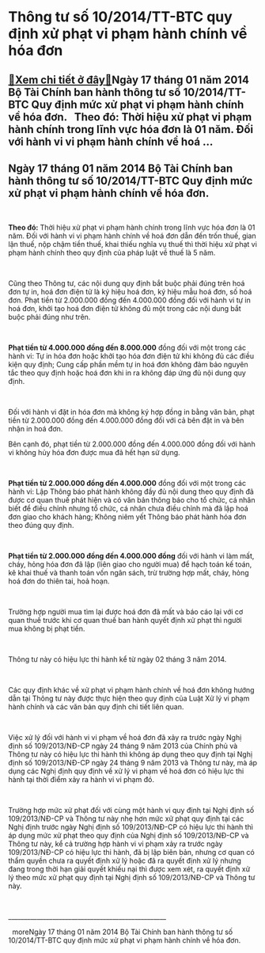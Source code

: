 Thông tư số 10/2014/TT-BTC quy định xử phạt vi phạm hành chính về hóa đơn
=========================================================================

[:gift:Xem chi tiết ở đây:gift:](https://hddtvn.com/thong-tu-so-10-2014-tt-btc-quy-dinh-xu-phat-vi-pham-hanh-chinh-ve-hoa-don/)Ngày 17 tháng 01 năm 2014 Bộ Tài Chính ban hành thông tư số 10/2014/TT-BTC Quy định mức xử phạt vi phạm hành chính về hóa đơn.   Theo đó: Thời hiệu xử phạt vi phạm hành chính trong lĩnh vực hóa đơn là 01 năm. Đối với hành vi vi phạm hành chính về hoá …
------------------------------------------------------------------------------------------------------------------------------------------------------------------------------------------------------------------------------------------------------------



Ngày 17 tháng 01 năm 2014 Bộ Tài Chính ban hành thông tư số 10/2014/TT-BTC Quy định mức xử phạt vi phạm hành chính về hóa đơn.
--------------------------------------------------------------------------------------------------------------------------------


   

**Theo đó:** Thời hiệu xử phạt vi phạm hành chính trong lĩnh vực hóa đơn là 01 năm. Đối với hành vi vi phạm hành chính về hoá đơn dẫn đến trốn thuế, gian lận thuế, nộp chậm tiền thuế, khai thiếu nghĩa vụ thuế thì thời hiệu xử phạt vi phạm hành chính theo quy định của pháp luật về thuế là 5 năm.  

   

Cũng theo Thông tư, các nội dung quy định bắt buộc phải đúng trên hoá đơn tự in, hoá đơn điện tử là ký hiệu hoá đơn, ký hiệu mẫu hoá đơn, số hoá đơn. Phạt tiền từ 2.000.000 đồng đến 4.000.000 đồng đối với hành vi tự in hoá đơn, khởi tạo hoá đơn điện tử không đủ một trong các nội dung bắt buộc phải đúng như trên.  

   

**Phạt tiền từ 4.000.000 đồng đến 8.000.000** đồng đối với một trong các hành vi: Tự in hóa đơn hoặc khởi tạo hóa đơn điện tử khi không đủ các điều kiện quy định; Cung cấp phần mềm tự in hoá đơn không đảm bảo nguyên tắc theo quy định hoặc hoá đơn khi in ra không đáp ứng đủ nội dung quy định.  

   

Đối với hành vi đặt in hóa đơn mà không ký hợp đồng in bằng văn bản, phạt tiền từ 2.000.000 đồng đến 4.000.000 đồng đối với cả bên đặt in và bên nhận in hoá đơn.


Bên cạnh đó, phạt tiền từ 2.000.000 đồng đến 4.000.000 đồng đối với hành vi không hủy hóa đơn được mua đã hết hạn sử dụng.  

   

**Phạt tiền từ 2.000.000 đồng đến 4.000.000** đồng đối với một trong các hành vi: Lập Thông báo phát hành không đầy đủ nội dung theo quy định đã được cơ quan thuế phát hiện và có văn bản thông báo cho tổ chức, cá nhân biết để điều chỉnh nhưng tổ chức, cá nhân chưa điều chỉnh mà đã lập hoá đơn giao cho khách hàng; Không niêm yết Thông báo phát hành hóa đơn theo đúng quy định.  

   

**Phạt tiền từ 2.000.000 đồng đến 4.000.000 đồng** đối với hành vi làm mất, cháy, hỏng hóa đơn đã lập (liên giao cho người mua) để hạch toán kế toán, kê khai thuế và thanh toán vốn ngân sách, trừ trường hợp mất, cháy, hỏng hoá đơn do thiên tai, hoả hoạn.  

   

Trường hợp người mua tìm lại được hoá đơn đã mất và báo cáo lại với cơ quan thuế trước khi cơ quan thuế ban hành quyết định xử phạt thì người mua không bị phạt tiền.  

 

  

Thông tư này có hiệu lực thi hành kể từ ngày 02 tháng 3 năm 2014.  

   

Các quy định khác về xử phạt vi phạm hành chính về hoá đơn không hướng dẫn tại Thông tư này được thực hiện theo quy định của Luật Xử lý vi phạm hành chính và các văn bản quy định chi tiết liên quan.  

   

Việc xử lý đối với hành vi vi phạm về hoá đơn đã xảy ra trước ngày Nghị định số 109/2013/NĐ-CP ngày 24 tháng 9 năm 2013 của Chính phủ và Thông tư này có hiệu lực thi hành thì không áp dụng theo quy định tại Nghị định số 109/2013/NĐ-CP ngày 24 tháng 9 năm 2013 và Thông tư này, mà áp dụng các Nghị định quy định về xử lý vi phạm về hoá đơn có hiệu lực thi hành tại thời điểm xảy ra hành vi vi phạm đó.  

   

Trường hợp mức xử phạt đối với cùng một hành vi quy định tại Nghị định số 109/2013/NĐ-CP và Thông tư này nhẹ hơn mức xử phạt quy định tại các Nghị định trước ngày Nghị định số 109/2013/NĐ-CP có hiệu lực thi hành thì áp dụng mức xử phạt theo quy định của Nghị định số 109/2013/NĐ-CP và Thông tư này, kể cả trường hợp hành vi vi phạm xảy ra trước ngày 109/2013/NĐ-CP có hiệu lực thi hành, đã bị lập biên bản, nhưng cơ quan có thẩm quyền chưa ra quyết định xử lý hoặc đã ra quyết định xử lý nhưng đang trong thời hạn giải quyết khiếu nại thì được xem xét, ra quyết định xử lý theo mức xử phạt quy định tại Nghị định số 109/2013/NĐ-CP và Thông tư này.  

 
 



  

\_\_\_\_\_\_\_\_\_\_\_\_\_\_\_\_\_\_\_\_\_\_\_\_\_\_\_\_\_\_\_\_\_\_\_\_\_\_\_\_\_\_\_\_\_\_\_\_\_\_  

  
moreNgày 17 tháng 01 năm 2014 Bộ Tài Chính ban hành thông tư số 10/2014/TT-BTC quy định mức xử phạt vi phạm hành chính về hóa đơn.


